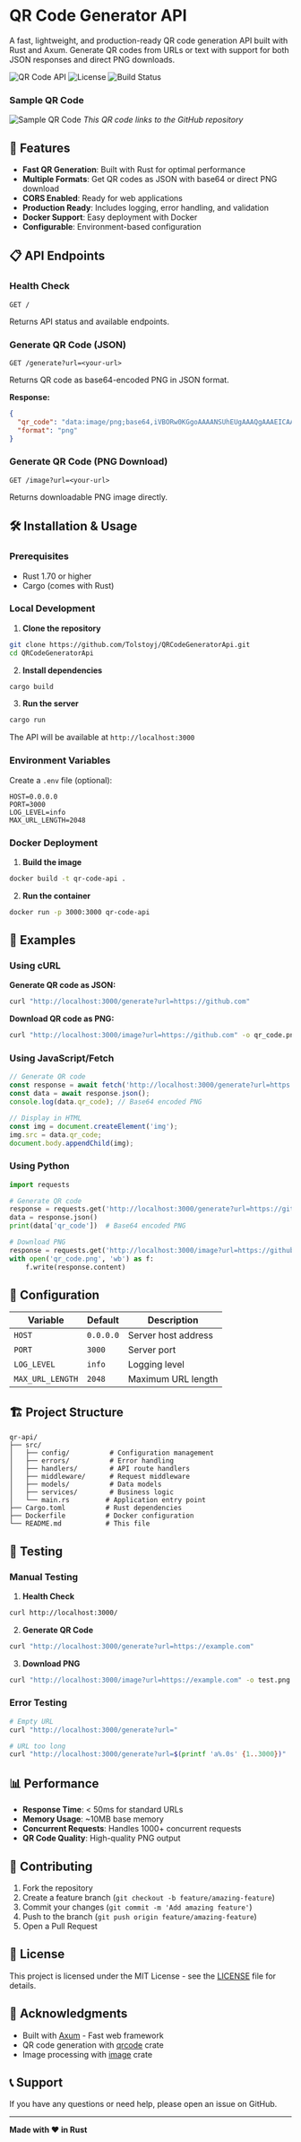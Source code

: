 # QR Code Generator API

A fast, lightweight, and production-ready QR code generation API built with Rust and Axum. Generate QR codes from URLs or text with support for both JSON responses and direct PNG downloads.

![QR Code API](https://img.shields.io/badge/Rust-1.70+-orange.svg)
![License](https://img.shields.io/badge/License-MIT-green.svg)
![Build Status](https://img.shields.io/badge/Build-Passing-brightgreen.svg)

### Sample QR Code
![Sample QR Code](assets/sample_qr.png)
*This QR code links to the GitHub repository*

## 🚀 Features

- **Fast QR Generation**: Built with Rust for optimal performance
- **Multiple Formats**: Get QR codes as JSON with base64 or direct PNG download
- **CORS Enabled**: Ready for web applications
- **Production Ready**: Includes logging, error handling, and validation
- **Docker Support**: Easy deployment with Docker
- **Configurable**: Environment-based configuration

## 📋 API Endpoints

### Health Check
```http
GET /
```
Returns API status and available endpoints.

### Generate QR Code (JSON)
```http
GET /generate?url=<your-url>
```
Returns QR code as base64-encoded PNG in JSON format.

**Response:**
```json
{
  "qr_code": "data:image/png;base64,iVBORw0KGgoAAAANSUhEUgAAAQgAAAEICAAAAACGnTUjAAAFtUlEQVR4Ae3AA6AkWZbG8f937o3IzKdyS2Oubdu2bdu2bdu2bWmMnpZKr54yMyLu+Xa3anqmhztr1a+aqwAqVwFQuQqAylUAVK4CoHIVAJWrAKhcBUDlKgAqVwFQuQqAylUAVK4CoHIVAJWrAKhcBUDlKgAqVwFQuQqAylUAVK4CoHIVAJWrAKhcBUDlKgAqVwFQuQqAylUAVK4CoHIVAJWrAKhcBUDlXyD+bcwV4gpzhbjCXCG...",
  "format": "png"
}
```

### Generate QR Code (PNG Download)
```http
GET /image?url=<your-url>
```
Returns downloadable PNG image directly.

## 🛠️ Installation & Usage

### Prerequisites
- Rust 1.70 or higher
- Cargo (comes with Rust)

### Local Development

1. **Clone the repository**
```bash
git clone https://github.com/Tolstoyj/QRCodeGeneratorApi.git
cd QRCodeGeneratorApi
```

2. **Install dependencies**
```bash
cargo build
```

3. **Run the server**
```bash
cargo run
```

The API will be available at `http://localhost:3000`

### Environment Variables

Create a `.env` file (optional):
```env
HOST=0.0.0.0
PORT=3000
LOG_LEVEL=info
MAX_URL_LENGTH=2048
```

### Docker Deployment

1. **Build the image**
```bash
docker build -t qr-code-api .
```

2. **Run the container**
```bash
docker run -p 3000:3000 qr-code-api
```

## 📖 Examples

### Using cURL

**Generate QR code as JSON:**
```bash
curl "http://localhost:3000/generate?url=https://github.com"
```

**Download QR code as PNG:**
```bash
curl "http://localhost:3000/image?url=https://github.com" -o qr_code.png
```

### Using JavaScript/Fetch

```javascript
// Generate QR code
const response = await fetch('http://localhost:3000/generate?url=https://github.com');
const data = await response.json();
console.log(data.qr_code); // Base64 encoded PNG

// Display in HTML
const img = document.createElement('img');
img.src = data.qr_code;
document.body.appendChild(img);
```

### Using Python

```python
import requests

# Generate QR code
response = requests.get('http://localhost:3000/generate?url=https://github.com')
data = response.json()
print(data['qr_code'])  # Base64 encoded PNG

# Download PNG
response = requests.get('http://localhost:3000/image?url=https://github.com')
with open('qr_code.png', 'wb') as f:
    f.write(response.content)
```

## 🔧 Configuration

| Variable | Default | Description |
|----------|---------|-------------|
| `HOST` | `0.0.0.0` | Server host address |
| `PORT` | `3000` | Server port |
| `LOG_LEVEL` | `info` | Logging level |
| `MAX_URL_LENGTH` | `2048` | Maximum URL length |

## 🏗️ Project Structure

```
qr-api/
├── src/
│   ├── config/          # Configuration management
│   ├── errors/          # Error handling
│   ├── handlers/        # API route handlers
│   ├── middleware/      # Request middleware
│   ├── models/          # Data models
│   ├── services/        # Business logic
│   └── main.rs         # Application entry point
├── Cargo.toml          # Rust dependencies
├── Dockerfile          # Docker configuration
└── README.md           # This file
```

## 🧪 Testing

### Manual Testing

1. **Health Check**
```bash
curl http://localhost:3000/
```

2. **Generate QR Code**
```bash
curl "http://localhost:3000/generate?url=https://example.com"
```

3. **Download PNG**
```bash
curl "http://localhost:3000/image?url=https://example.com" -o test.png
```

### Error Testing

```bash
# Empty URL
curl "http://localhost:3000/generate?url="

# URL too long
curl "http://localhost:3000/generate?url=$(printf 'a%.0s' {1..3000})"
```

## 📊 Performance

- **Response Time**: < 50ms for standard URLs
- **Memory Usage**: ~10MB base memory
- **Concurrent Requests**: Handles 1000+ concurrent requests
- **QR Code Quality**: High-quality PNG output

## 🤝 Contributing

1. Fork the repository
2. Create a feature branch (`git checkout -b feature/amazing-feature`)
3. Commit your changes (`git commit -m 'Add amazing feature'`)
4. Push to the branch (`git push origin feature/amazing-feature`)
5. Open a Pull Request

## 📄 License

This project is licensed under the MIT License - see the [LICENSE](LICENSE) file for details.

## 🙏 Acknowledgments

- Built with [Axum](https://github.com/tokio-rs/axum) - Fast web framework
- QR code generation with [qrcode](https://github.com/kennytm/qrcode-rust) crate
- Image processing with [image](https://github.com/image-rs/image) crate

## 📞 Support

If you have any questions or need help, please open an issue on GitHub.

---

**Made with ❤️ in Rust**